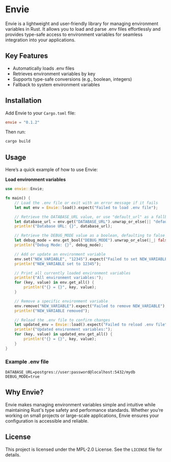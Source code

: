 # Envie
Envie is a lightweight and user-friendly library for managing environment variables in Rust. It allows you to load and parse .env files effortlessly and provides type-safe access to environment variables for seamless integration into your applications.

## Key Features
* Automatically loads .env files
* Retrieves environment variables by key
* Supports type-safe conversions (e.g., boolean, integers)
* Fallback to system environment variables

## Installation
Add Envie to your `Cargo.toml` file:

```toml
envie = "0.1.2"
```

Then run:

```bash
cargo build
```

## Usage
Here’s a quick example of how to use Envie:

**Load environment variables**

```rust
use envie::Envie;

fn main() {
    // Load the .env file or exit with an error message if it fails
    let mut env = Envie::load().expect("Failed to load .env file");

    // Retrieve the DATABASE_URL value, or use "default_url" as a fallback
    let database_url = env.get("DATABASE_URL").unwrap_or_else(|| "default_url".to_string());
    println!("Database URL: {}", database_url);

    // Retrieve the DEBUG_MODE value as a boolean, defaulting to false if not found
    let debug_mode = env.get_bool("DEBUG_MODE").unwrap_or_else(|_| false);
    println!("Debug Mode: {}", debug_mode);

    // Add or update an environment variable
    env.set("NEW_VARIABLE", "12345").expect("Failed to set NEW_VARIABLE");
    println!("NEW_VARIABLE set to 12345");

    // Print all currently loaded environment variables
    println!("All environment variables:");
    for (key, value) in env.get_all() {
        println!("{} = {}", key, value);
    }

    // Remove a specific environment variable
    env.remove("NEW_VARIABLE").expect("Failed to remove NEW_VARIABLE");
    println!("NEW_VARIABLE removed");

    // Reload the .env file to confirm changes
    let updated_env = Envie::load().expect("Failed to reload .env file");
    println!("Updated environment variables:");
    for (key, value) in updated_env.get_all() {
        println!("{} = {}", key, value);
    }
}
```
### Example .env file
```env
DATABASE_URL=postgres://user:password@localhost:5432/mydb
DEBUG_MODE=true
```

## Why Envie?
Envie makes managing environment variables simple and intuitive while maintaining Rust's type safety and performance standards. Whether you’re working on small projects or large-scale applications, Envie ensures your configuration is accessible and reliable.

## License
This project is licensed under the MPL-2.0 License. See the `LICENSE` file for details.